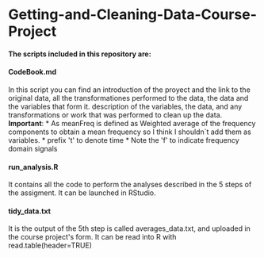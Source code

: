 # Getting-and-Cleaning-Data-Course-Project

#### The scripts included in this repository are:
#### CodeBook.md
In this script you can find an introduction of the proyect and the link to the original data, all the transformationes performed to the data, the data and the variables that form it.
description of the variables, the data, and any transformations or work that was performed to clean up the data.
**Important**:
    * As meanFreq is defined as Weighted average of the frequency components to obtain a mean frequency so I think I shouldn´t add them as variables.
    * prefix 't' to denote time
    * Note the 'f' to indicate frequency domain signals
#### run_analysis.R
It contains all the code to perform the analyses described in the 5 steps of the assigment. It can be launched in RStudio.
#### tidy_data.txt
It is the output of the 5th step is called averages_data.txt, and uploaded in the course project's form. It can be read into R with read.table(header=TRUE) 
